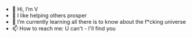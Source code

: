 - 👋 Hi, I’m V
- 👀 I like helping others prosper
- 🌱 I’m currently learning all there is to know about the f*cking universe
- 📫 How to reach me: U can't - I'll find you

<!---
yop-v7/yop-v7 is a ✨ special ✨ repository because its `README.md` (this file) appears on your GitHub profile.
You can click the Preview link to take a look at your changes.
--->

